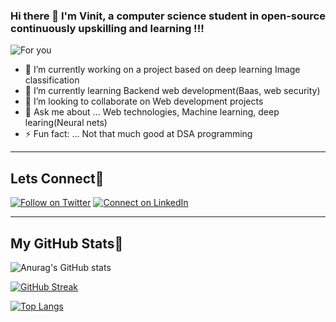 ### Hi there 👋 I'm **Vinit**, a computer science student in open-source continuously upskilling and learning !!!

![For you](https://i.pinimg.com/originals/8b/cc/73/8bcc73d09059f4ee92b11b454badd46f.png)
<!--**VinitGurjar/VinitGurjar** is a ✨ _special_ ✨ repository because its `README.md` (this file) appears on your GitHub profile.
 🤔 I’m looking for help with ...\
 - 📫 How to reach me: ...
- 📫 How to reach me: ...-->

- 🔭 I’m currently working on a project based on deep learning Image classification
- 🌱 I’m currently learning Backend web development(Baas, web security)
- 👯 I’m looking to collaborate on Web development projects
- 💬 Ask me about ... Web technologies, Machine learning, deep learing(Neural nets)
- ⚡ Fun fact: ... Not that much good at DSA programming 

---
## Lets Connect🔗
   [![Follow on Twitter](https://img.shields.io/badge/--twitter?label=Twitter&logo=Twitter&style=social)](https://twitter.com/bhaktkage)
   [![Connect on LinkedIn](https://img.shields.io/badge/--linkedin?label=LinkedIn&logo=LinkedIn&style=social)](https://www.linkedin.com/in/vinit-gurjar-48280921a/)

---

## My GitHub Stats🧬
![Anurag's GitHub stats](https://github-readme-stats.vercel.app/api?username=VinitGurjar&count_private=true&theme=radical)

[![GitHub Streak](https://streak-stats.demolab.com/?user=VinitGurjar&theme=dark)](https://git.io/streak-stats)

[![Top Langs](https://github-readme-stats.vercel.app/api/top-langs/?username=VinitGurjar)](https://github.com/anuraghazra/github-readme-stats)
<!--[![Readme Card](https://github-readme-stats.vercel.app/api/pin/?username=VinitGurjar&repo=Web-socket-chatApp)](https://github.com/anuraghazra/github-readme-stats)-->
<!--[![Top Langs](https://github-readme-stats.vercel.app/api/top-langs/?username=VinitGurjar&layout=compact)](https://github.com/anuraghazra/github-readme-stats)-->



 <!--START_SECTION:activity-->
 <!--END_SECTION:activity-->
 


